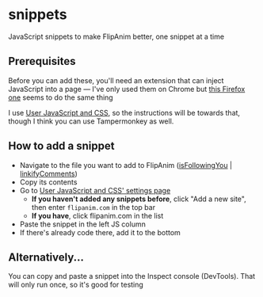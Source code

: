 # snippets
JavaScript snippets to make FlipAnim better, one snippet at a time

## Prerequisites
Before you can add these, you'll need an extension that can inject JavaScript into a page — I've only used them on Chrome but [this Firefox one](https://addons.mozilla.org/en-CA/firefox/addon/javascript/?utm_source=addons.mozilla.org&utm_medium=referral&utm_content=search) seems to do the same thing

I use [User JavaScript and CSS](https://chrome.google.com/webstore/detail/user-javascript-and-css/nbhcbdghjpllgmfilhnhkllmkecfmpld), so the instructions will be towards that, though I think you can use Tampermonkey as well.

## How to add a snippet
- Navigate to the file you want to add to FlipAnim ([isFollowingYou](https://github.com/flipanim-projects/snippets/blob/main/isFollowingYou.js) | [linkifyComments](https://github.com/flipanim-projects/snippets/blob/main/linkifyComments.js))
- Copy its contents
- Go to [User JavaScript and CSS' settings page](chrome-extension://nbhcbdghjpllgmfilhnhkllmkecfmpld/options.html) 
  - **If you haven't added any snippets before**, click "Add a new site", then enter `flipanim.com` in the top bar
  - **If you have**, click flipanim.com in the list
- Paste the snippet in the left JS column
- If there's already code there, add it to the bottom 

## Alternatively...
You can copy and paste a snippet into the Inspect console (DevTools). That will only run once, so it's good for testing
